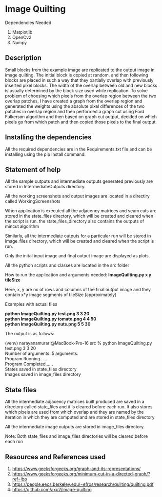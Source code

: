 # Image Quilting

Dependencies Needed
1. Matplotlib
2. OpenCv2
3. Numpy

## Description

Small blocks from the example image are replicated to the output image in image quilting. 
The initial block is copied at random, and then following blocks are placed in such a way
that they partially overlap with previously inserted pixel blocks. The width of the overlap
between old and new blocks is usually determined by the block size used while replication. 
To solve problem of choosing which pixels from the overlap region between the two overlap patches,
I have created a graph from the overlap region and generated the weights using the absolute
pixel differences of the two patches in overlap region and then performed a graph cut using 
Ford Fulkerson algorithm and then based on graph cut output, decided on which pixels go from which
patch and then copied those pixels to the final output.

## Installing the dependencies

All the required dependencies are in the Requirements.txt file and can be 
installing using the pip install command.

## Statement of help
All the sample outputs and intermediate outputs generated previously
are stored in IntermediateOutputs directory.

All the working screenshots and output images are located in a directiry called WorkingScreenshots

When application is executed all the adjacency matrices and seam cuts are 
stored in the state_files directory, which will be created and cleared when the 
script is run. the state_files_directory also contains the outputs of mincut algorithm

Similarly, all the intermediate outputs for a particular run will be stored in
image_files directory, which will be created and cleared when the script is run.

Only the inital input image and final output image are displayed as plots.

All the python scripts and classes are located in the src folder

How to run the application and arguments needed:
    **ImageQuilting.py <path-to-sample-image> x y tileSize**

Here, x, y are no of rows and columns of the final output image and they contain x*y image segments 
of tileSize (approximately)


Examples with actual files

**python ImageQuilting.py test.png 3 3 20**
<br>
**python ImageQuilting.py tomato.png 4 4 50**
<br>
**python ImageQuilting.py nuts.png 5 5 30**

The output is as follows: 

(venv) narayanamurari@MacBook-Pro-16 src % python ImageQuilting.py test.png 3 3 20
<br>
Number of arguments: 5 arguments.
<br>
 Program Running......
<br>
 Program Completed......
<br>
States saved in state_files directory
<br>
Images saved in image_files directory
<br>


## State files
All the intermediate adjacency matrices built produced are saved in a directory called
state_files and it is cleared before each run. It also stores which pixels are used from which overlap and
they are named by the iteration in which they are computed and are stored in state_files directory

All the intermediate image outputs are stored in image_files directory.

Note: Both state_files and image_files directories will be cleared before each run

## Resources and References used
1. https://www.geeksforgeeks.org/graph-and-its-representations/
2. https://www.geeksforgeeks.org/minimum-cut-in-a-directed-graph/?ref=lbp
3. https://people.eecs.berkeley.edu/~efros/research/quilting/quilting.pdf
4. https://github.com/axu2/image-quilting
